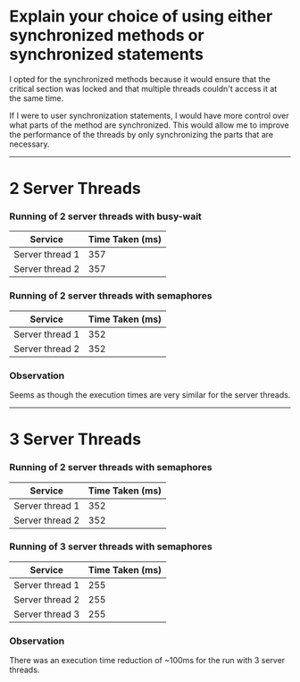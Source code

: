 # Explain your choice of using either synchronized methods or synchronized statements

I opted for the synchronized methods because it would ensure that the critical section was locked and that multiple threads couldn't access it at the same time.

If I were to user synchronization statements, I would have more control over what parts of the method are synchronized. This would allow me to improve the performance of the threads by only synchronizing the parts that are necessary.

---

# 2 Server Threads

### Running of 2 server threads with busy-wait

| Service         | Time Taken (ms) |
| --------------- | --------------- |
| Server thread 1 | 357             |
| Server thread 2 | 357             |

### Running of 2 server threads with semaphores

| Service         | Time Taken (ms) |
| --------------- | --------------- |
| Server thread 1 | 352             |
| Server thread 2 | 352             |

### Observation

Seems as though the execution times are very similar for the server threads.

---

# 3 Server Threads

### Running of 2 server threads with semaphores

| Service         | Time Taken (ms) |
| --------------- | --------------- |
| Server thread 1 | 352             |
| Server thread 2 | 352             |

### Running of 3 server threads with semaphores

| Service         | Time Taken (ms) |
| --------------- | --------------- |
| Server thread 1 | 255             |
| Server thread 2 | 255             |
| Server thread 3 | 255             |

### Observation

There was an execution time reduction of ~100ms for the run with 3 server threads.
